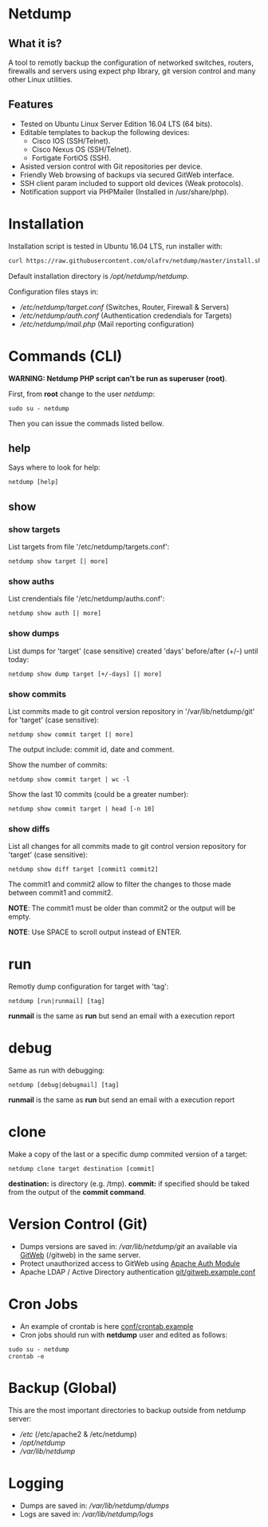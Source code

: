 # Netdump

## What it is?

A tool to remotly backup the configuration of networked switches, routers, firewalls and servers using expect php library, git version control and many other Linux utilities.

## Features

* Tested on Ubuntu Linux Server Edition 16.04 LTS (64 bits).
* Editable templates to backup the following devices:
  * Cisco IOS (SSH/Telnet).
  * Cisco Nexus OS (SSH/Telnet).
  * Fortigate FortiOS (SSH).
* Asisted version control with Git repositories per device.
* Friendly Web browsing of backups via secured GitWeb interface.
* SSH client param included to support old devices (Weak protocols).
* Notification support via PHPMailer (Installed in /usr/share/php).

# Installation

Installation script is tested in Ubuntu 16.04 LTS, run installer with:
```bash
curl https://raw.githubusercontent.com/olafrv/netdump/master/install.sh | bash -
```

Default installation directory is */opt/netdump/netdump*.

Configuration files stays in:

* */etc/netdump/target.conf* (Switches, Router, Firewall & Servers)
* */etc/netdump/auth.conf* (Authentication credendials for Targets)
* */etc/netdump/mail.php* (Mail reporting configuration)


# Commands (CLI)

**WARNING: Netdump PHP script can't be run as superuser (root)**.

First, from **root** change to the user *netdump*:
```
sudo su - netdump
```

Then you can issue the commads listed bellow.

## help

Says where to look for help:
```
netdump [help]
```

## show

### show targets

List targets from file '/etc/netdump/targets.conf':
```
netdump show target [| more]
```

### show auths

List crendentials file '/etc/netdump/auths.conf':
```
netdump show auth [| more]
```

### show dumps

List dumps for 'target' (case sensitive) created 'days' 
before/after (+/-) until today:
```
netdump show dump target [+/-days] [| more]
```

### show commits

List commits made to git control version repository
in '/var/lib/netdump/git' for 'target' (case sensitive):
```
netdump show commit target [| more] 
```

The output include: commit id, date and comment.

Show the number of commits:
```
netdump show commit target | wc -l
```

Show the last 10 commits (could be a greater number):
```
netdump show commit target | head [-n 10]
```

### show diffs

List all changes for all commits made to git control
version repository for 'target' (case sensitive):
```
netdump show diff target [commit1 commit2]
```

The commit1 and commit2 allow to filter the changes
to those made between commit1 and commit2.

**NOTE**: The commit1 must be older than commit2 or the output will be empty.

**NOTE**: Use SPACE to scroll output instead of ENTER.

# run

Remotly dump configuration for target with 'tag':
```
netdump [run|runmail] [tag]
```

**runmail** is the same as **run** but send an email with a execution report

# debug

Same as run with debugging:
```
netdump [debug|debugmail] [tag]
```

**runmail** is the same as **run** but send an email with a execution report

# clone

Make a copy of the last or a specific dump commited version of a target:
```
netdump clone target destination [commit]
```

**destination:** is directory (e.g. /tmp).
**commit:** if specified should be taked from the output of the **commit command**.


# Version Control (Git)

* Dumps versions are saved in: */var/lib/netdump/git* an available via [GitWeb](https://git-scm.com/docs/gitweb) (/gitweb) in the same server.
* Protect unauthorized access to GitWeb using [Apache Auth Module](http://httpd.apache.org/docs/2.0/mod/mod_auth.html)
* Apache LDAP / Active Directory authentication [git/gitweb.example.conf](https://github.com/olafrv/netdump/tree/master/git)

# Cron Jobs

* An example of crontab is here [conf/crontab.example](https://github.com/olafrv/netdump/tree/master/conf)
* Cron jobs should run with **netdump** user and edited as follows:
```
sudo su - netdump
crontab -e
```

# Backup (Global)

This are the most important directories to backup outside from netdump server:

* */etc* (/etc/apache2 & /etc/netdump)
* */opt/netdump*
* */var/lib/netdump*

# Logging

* Dumps are saved in: */var/lib/netdump/dumps*
* Logs are saved in: */var/lib/netdump/logs*


